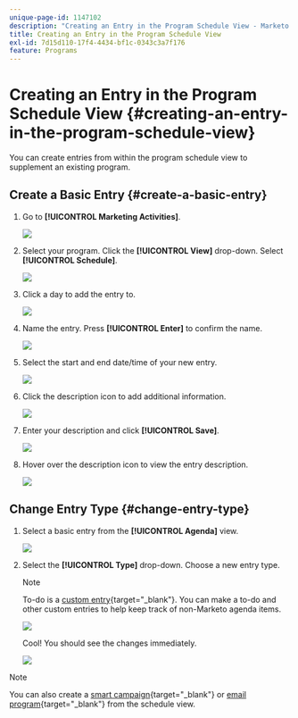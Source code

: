 ```yaml
---
unique-page-id: 1147102
description: "Creating an Entry in the Program Schedule View - Marketo Docs - Product Documentation"
title: Creating an Entry in the Program Schedule View
exl-id: 7d15d110-17f4-4434-bf1c-0343c3a7f176
feature: Programs
---
```

# Creating an Entry in the Program Schedule View {#creating-an-entry-in-the-program-schedule-view}

You can create entries from within the program schedule view to supplement an existing program.

## Create a Basic Entry {#create-a-basic-entry}

1. Go to **[!UICONTROL Marketing Activities]**.

   ![](assets/login-marketing-activities-1.png)

1. Select your program. Click the **[!UICONTROL View]** drop-down. Select **[!UICONTROL Schedule]**.

   ![](assets/image2014-9-16-9-3a22-3a7.png)

1. Click a day to add the entry to.

   ![](assets/image2014-9-16-9-3a22-3a33.png)

1. Name the entry. Press **[!UICONTROL Enter]** to confirm the name.

   ![](assets/image2014-9-16-9-3a22-3a59.png)

1. Select the start and end date/time of your new entry.

   ![](assets/image2014-9-16-9-3a23-3a39.png)

1. Click the description icon to add additional information.

   ![](assets/image2014-9-16-9-3a25-3a23.png)

1. Enter your description and click **[!UICONTROL Save]**.

   ![](assets/image2014-9-16-9-3a25-3a39.png)

1. Hover over the description icon to view the entry description.

   ![](assets/image2014-9-16-9-3a25-3a51.png)

## Change Entry Type {#change-entry-type}

1. Select a basic entry from the **[!UICONTROL Agenda]** view.

   ![](assets/image2014-9-16-9-3a26-3a5.png)

1. Select the **[!UICONTROL Type]** drop-down. Choose a new entry type.

   >[!NOTE]
   >
   >To-do is a [custom entry](/help/marketo/product-docs/core-marketo-concepts/programs/program-schedule-view/create-custom-entry-types.md){target="_blank"}. You can make a to-do and other custom entries to help keep track of non-Marketo agenda items.

   ![](assets/image2014-9-16-9-3a26-3a36.png)

   Cool! You should see the changes immediately.

   ![](assets/image2014-9-16-9-3a27-3a21.png)

>[!NOTE]
>
> You can also create a [smart campaign](/help/marketo/product-docs/core-marketo-concepts/programs/program-schedule-view/creating-a-batch-smart-campaign-in-the-program-schedule-view.md){target="_blank"} or [email program](/help/marketo/product-docs/core-marketo-concepts/programs/program-schedule-view/creating-a-new-email-program-in-the-schedule-view.md){target="_blank"} from the schedule view.
